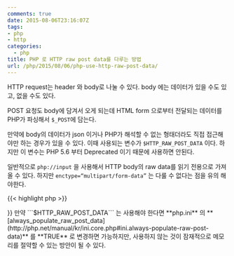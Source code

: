 ```yaml
---
comments: true
date: 2015-08-06T23:16:07Z
tags:
- php
- http
categories:
  - php
title: PHP 로 HTTP raw post data를 다루는 방법
url: /php/2015/08/06/php-use-http-raw-post-data/
---
```


HTTP request는 header 와 body로 나눌 수 있다.
body 에는 데이터가 있을 수도 있고, 없을 수도 있다.

POST 요청도 body에 담겨서 오게 되는데 HTML form 으로부터 전달되는 데이터를 PHP가 파싱해서 ```$_POST```에 담는다.

만약에 body의 데이터가 json 이거나 PHP가 해석할 수 없는 형태더라도 직접 접근해야만 하는 경우가 있을 수 있다.
이때 사용되는 변수가 ```$HTTP_RAW_POST_DATA``` 이다. 하지만 이 변수는 PHP 5.6 부터 Deprecated 이기 때문에 사용하면 안된다.

일반적으로 ```php://input``` 을 사용해서 HTTP body의 raw data를 읽기 전용으로 가져올 수 있다. 하지만 ```enctype=“multipart/form-data”``` 는 다룰 수 없다는 점을 유의 해야한다.

{{< highlight php >}}
<?php

$post_data = file_get_contents("php://input");

{{< / highlight >}}

만약 ```$HTTP_RAW_POST_DATA``` 는 사용해야 한다면 **php.ini** 의 **[always_populate_raw_post_data](http://php.net/manual/kr/ini.core.php#ini.always-populate-raw-post-data)** 를 **TRUE** 로 변경하면 가능하지만, 사용하지 않는 것이 잠재적으로 메모리를 절약할 수 있는 방안이 될 수 있다.
